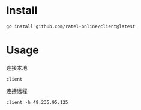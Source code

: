 # Install
```shell
go install github.com/ratel-online/client@latest
```

# Usage
连接本地
```shell
client
```
连接远程
```shell
client -h 49.235.95.125
```